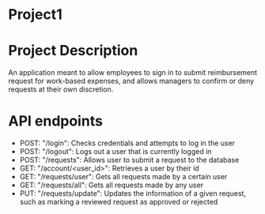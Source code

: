 # Project1

# Project Description
An application meant to allow employees to sign in to submit reimbursement request for work-based expenses, and allows managers to confirm or deny requests at their own discretion.

# API endpoints
- POST: "/login": Checks credentials and attempts to log in the user
- POST: "/logout": Logs out a user that is currently logged in
- POST: "/requests": Allows user to submit a request to the database
- GET: "/account/<user_id>": Retrieves a user by their id
- GET: "/requests/user": Gets all requests made by a certain user
- GET: "/requests/all": Gets all requests made by any user
- PUT: "/requests/update": Updates the information of a given request, such as marking a reviewed request as approved or rejected
